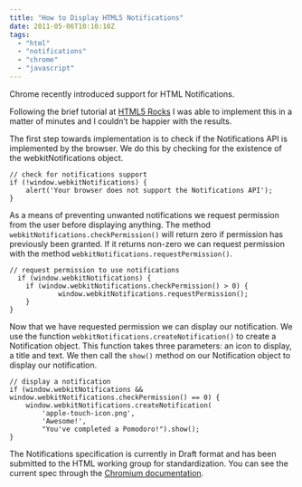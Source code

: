 ```yaml
---
title: "How to Display HTML5 Notifications" 
date: 2011-05-06T10:10:10Z
tags:
  - "html"
  - "notifications"
  - "chrome"
  - "javascript"
---
```


Chrome recently introduced support for HTML Notifications.

Following the brief tutorial at [HTML5 Rocks][1] I was able to implement this in a matter of minutes and I couldn’t be happier with the results.

<!--more-->

 [1]: http://www.html5rocks.com/tutorials/notifications/quick/

The first step towards implementation is to check if the Notifications API is implemented by the browser. We do this by checking for the existence of the webkitNotifications object.

    // check for notifications support
    if (!window.webkitNotifications) {
        alert('Your browser does not support the Notifications API');
    }

As a means of preventing unwanted notifications we request permission from the user before displaying anything. The method `webkitNotifications.checkPermission()` will return zero if permission has previously been granted. If it returns non-zero we can request permission with the method `webkitNotifications.requestPermission()`.

    // request permission to use notifications
      if (window.webkitNotifications) {
        if (window.webkitNotifications.checkPermission() > 0) {
                window.webkitNotifications.requestPermission();
        }
    }

Now that we have requested permission we can display our notification. We use the function `webkitNotifications.createNotification()` to create a Notification object. This function takes three parameters: an icon to display, a title and text. We then call the `show()` method on our Notification object to display our notification.

    // display a notification
    if (window.webkitNotifications && window.webkitNotifications.checkPermission() == 0) {
        window.webkitNotifications.createNotification(
            'apple-touch-icon.png',
            'Awesome!',
            "You've completed a Pomodoro!").show();
    }

The Notifications specification is currently in Draft format and has been submitted to the HTML working group for standardization. You can see the current spec through the [Chromium documentation][2].

 [2]: http://www.chromium.org/developers/design-documents/desktop-notifications/api-specification
